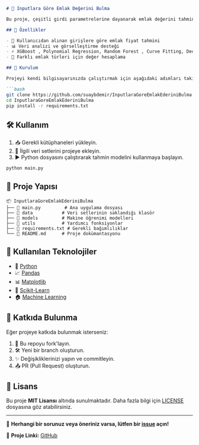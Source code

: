 
```md
# 🏡 Inputlara Göre Emlak Değerini Bulma

Bu proje, çeşitli girdi parametrelerine dayanarak emlak değerini tahmin eden bir sistem geliştirmeyi amaçlamaktadır. Kullanıcı tarafından sağlanan verileri analiz ederek en doğru tahmini sunmayı hedefler.

## 🚀 Özellikler

- 📌 Kullanıcıdan alınan girişlere göre emlak fiyat tahmini  
- 📊 Veri analizi ve görselleştirme desteği  
- ⚡ XGBoost , Polynomial Regression, Random Forest , Curve Fitting, Decision Tree , Least Squares Method ,  
- 🏢 Farklı emlak türleri için değer hesaplama  

## 🔧 Kurulum

Projeyi kendi bilgisayarınızda çalıştırmak için aşağıdaki adımları takip edebilirsiniz:

```bash
git clone https://github.com/suaybdemir/InputlaraGoreEmlakEderiniBulma.git
cd InputlaraGoreEmlakEderiniBulma
pip install -r requirements.txt
```

## 🛠 Kullanım

1. 📥 Gerekli kütüphaneleri yükleyin.
2. 📌 İlgili veri setlerini projeye ekleyin.
3. ▶️ Python dosyasını çalıştırarak tahmin modelini kullanmaya başlayın.

```bash
python main.py
```

## 📂 Proje Yapısı

```
📦 InputlaraGoreEmlakEderiniBulma
├── 📄 main.py         # Ana uygulama dosyası
├── 📂 data           # Veri setlerinin saklandığı klasör
├── 📂 models         # Makine öğrenimi modelleri
├── 📂 utils          # Yardımcı fonksiyonlar
├── 📄 requirements.txt # Gerekli bağımlılıklar
└── 📄 README.md      # Proje dokümantasyonu
```

## 🤖 Kullanılan Teknolojiler

- 🐍 [Python](w)
- 📈 [Pandas](w)
- 📊 [Matplotlib](w)
- 🤖 [Scikit-Learn](w)
- 🏠 [Machine Learning](w)

## 📌 Katkıda Bulunma

Eğer projeye katkıda bulunmak isterseniz:

1. 📌 Bu repoyu fork'layın.
2. 🛠 Yeni bir branch oluşturun.
3. ✨ Değişikliklerinizi yapın ve commitleyin.
4. 📤 PR (Pull Request) oluşturun.

## 📜 Lisans

Bu proje **MIT Lisansı** altında sunulmaktadır. Daha fazla bilgi için [LICENSE](LICENSE) dosyasına göz atabilirsiniz.

---

🎯 **Herhangi bir sorunuz veya öneriniz varsa, lütfen bir [issue](https://github.com/suaybdemir/InputlaraGoreEmlakEderiniBulma/issues) açın!**  

🔗 **Proje Linki:** [GitHub](https://github.com/suaybdemir/InputlaraGoreEmlakEderiniBulma)
```
